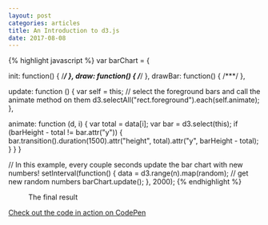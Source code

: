 ```yaml
---
layout: post
categories: articles
title: An Introduction to d3.js
date: 2017-08-08
---
```



{% highlight javascript %}
var barChart = {

  init:     function() { /***/ },
  draw:     function() { /***/ },
  drawBar:  function() { /***/ },

  update: function () {
      var self = this;
      // select the foreground bars and call the animate method on them
      d3.selectAll("rect.foreground").each(self.animate);
  },

  animate: function (d, i) {
    var total = data[i];
    var bar = d3.select(this);
    if (barHeight - total != bar.attr("y")) {
      bar.transition().duration(1500).attr("height", total).attr("y", barHeight - total);
    }
  }
}

// In this example, every couple seconds update the bar chart with new numbers!
setInterval(function() {
  data = d3.range(n).map(random); // get new random numbers
  barChart.update();
}, 2000);
{% endhighlight %}

<figure class="final">
  <figcaption>The final result</figcaption>
</figure>

<a href="http://codepen.io/mshwery/pen/uCBbn" class="codepen" target="_blank">Check out the code in action on CodePen</a>

<style>
  svg {
    font: 10px sans-serif;
  }

  .foreground {
    fill: #2D6A99;
  }

  .background {
    fill: #eee;
  }
</style>
<script src="http://d3js.org/d3.v3.min.js" charset="utf-8"></script>
<script type="text/javascript">

  var n = 10,
      random = function() { return Math.floor(Math.random() * 100); },
      data = d3.range(n).map(random);

  var barChart = {
    init: function(el) {
      this.height = 80;
      this.width = 220;
      this.padding = 12;
      barWidth = Math.floor((this.width - (this.padding * (data.length - 1))) / data.length);
      barHeight = this.height;

      this.svg = d3.select(el).insert('svg', ':first-child')
        .attr('width', this.width)
        .attr("height", this.height);

      this.draw();
    },

    draw: function() {
      var self = this;

      this.meters = this.svg
        .append("g")
          .attr("class", "meter")
          .selectAll("rect")
            .data(data)
            .enter()
            .append('g')
              .attr("class", "bar");

      this.drawBar().attr("class", "background").attr("y", 0).attr("height", barHeight);
      this.drawBar().attr("class", "foreground").attr("y", barHeight).attr("height", 0);

      setInterval(function() {
        data = d3.range(n).map(random);
        self.update();
      }, 2000);
    },

    update: function () {
        var self = this;
        d3.selectAll("rect.foreground").each(self.animate);
    },

    animate: function (d, i) {
      var total = data[i];
      var bar = d3.select(this);
      if (barHeight - total != bar.attr("y")) {
        bar.transition().duration(1500).attr("height", total).attr("y", barHeight - total);
      }
    },

    drawBar: function () {
      var self = this;

      return this.meters.append("rect")
        .attr("x", function (d, i) {
          return i * (barWidth + self.padding);
        })
        .attr("width", barWidth);
    }
  }

  barChart.init('figure.final');
</script>
